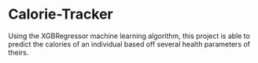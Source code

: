 # Calorie-Tracker
Using the XGBRegressor machine learning algorithm, this project is able to predict the calories of an individual based off several health parameters of theirs.

